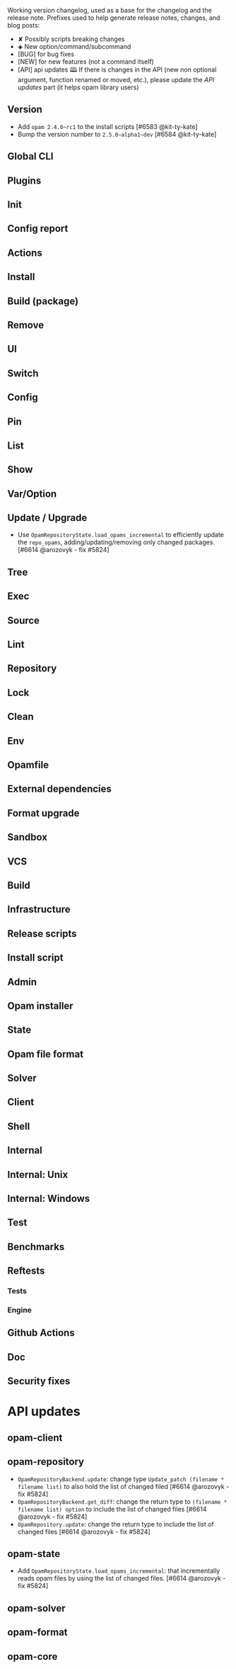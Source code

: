 Working version changelog, used as a base for the changelog and the release
note.
Prefixes used to help generate release notes, changes, and blog posts:
* ✘ Possibly scripts breaking changes
* ◈ New option/command/subcommand
* [BUG] for bug fixes
* [NEW] for new features (not a command itself)
* [API] api updates 🕮
If there is changes in the API (new non optional argument, function renamed or
moved, etc.), please update the _API updates_ part (it helps opam library
users)

## Version
  * Add `opam 2.4.0~rc1` to the install scripts [#6583 @kit-ty-kate]
  * Bump the version number to `2.5.0~alpha1~dev` [#6584 @kit-ty-kate]

## Global CLI

## Plugins

## Init

## Config report

## Actions

## Install

## Build (package)

## Remove

## UI

## Switch

## Config

## Pin

## List

## Show

## Var/Option

## Update / Upgrade
  * Use `OpamRepositoryState.load_opams_incremental` to efficiently update the `repo_opams`, adding/updating/removing only changed packages. [#6614 @arozovyk - fix #5824]

## Tree

## Exec

## Source

## Lint

## Repository

## Lock

## Clean

## Env

## Opamfile

## External dependencies

## Format upgrade

## Sandbox

## VCS

## Build

## Infrastructure

## Release scripts

## Install script

## Admin

## Opam installer

## State

## Opam file format

## Solver

## Client

## Shell

## Internal

## Internal: Unix

## Internal: Windows

## Test

## Benchmarks

## Reftests
### Tests

### Engine

## Github Actions

## Doc

## Security fixes

# API updates
## opam-client

## opam-repository
  * `OpamRepositoryBackend.update`: change type `Update_patch (filename * filename list)` to also hold the list of changed filed [#6614 @arozovyk - fix #5824]
  * `OpamRepositoryBackend.get_diff`: change the return type to `(filename * filename list) option` to include the list of changed files [#6614 @arozovyk - fix #5824]
  * `OpamRepository.update`: change the return type to include the list of changed files [#6614 @arozovyk - fix #5824]

## opam-state
  * Add `OpamRepositoryState.load_opams_incremental`: that incrementally reads opam files by using the list of changed files. [#6614 @arozovyk - fix #5824]

## opam-solver

## opam-format

## opam-core
